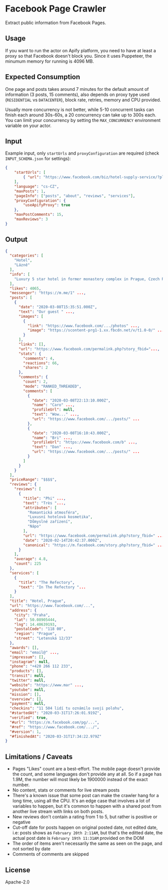 # Facebook Page Crawler

Extract public information from Facebook Pages.

## Usage

If you want to run the actor on Apify platform, you need to have at least a proxy so that Facebook doesn't block you. Since it uses Puppeteer, the minumum memory for running is 4096 MB.

## Expected Consumption

One page and posts takes around 7 minutes for the default amount of information (3 posts, 15 comments), also depends on proxy type used (`RESIDENTIAL` vs `DATACENTER`), block rate, retries, memory and CPU provided.

Usually more concurrency is not better, while 5-10 concurrent tasks can finish each around 30s-60s, a 20 concurrency can take up to 300s each. You can limit your concurrency by setting the `MAX_CONCURRENCY` environment variable on your actor.

## Input

Example input, only `startUrls` and `proxyConfiguration` are required (check `INPUT_SCHEMA.json` for settings):

```json
{
    "startUrls": [
        { "url": "https://www.facebook.com/biz/hotel-supply-service/?place_id=103095856397524" }
    ],
    "language": "cs-CZ",
    "maxPosts": 1,
    "pageInfo": ["posts", "about", "reviews", "services"],
    "proxyConfiguration": {
        "useApifyProxy": true
    },
    "maxPostComments": 15,
    "maxReviews": 3
}
```

## Output

```json
{
  "categories": [
    "Hotel",
    "Lázně"
  ],
  "info": [
    "Luxury 5 star hotel in former monastery complex in Prague, Czech Republic."
  ],
  "likes": 4065,
  "messenger": "https://m.me/1" ...,
  "posts": [
    {
      "date": "2020-03-08T15:35:51.000Z",
      "text": "Our guest " ...,
      "images": [
        {
          "link": "https://www.facebook.com/.../photos" ...,
          "image": "https://scontent-prg1-1.xx.fbcdn.net/v/t1.0-0/" ...
        }
      ],
      "links": [],
      "url": "https://www.facebook.com/permalink.php?story_fbid="...,
      "stats": {
        "comments": 4,
        "reactions": 66,
        "shares": 2
      },
      "comments": {
        "count": 2,
        "mode": "RANKED_THREADED",
        "comments": [
          {
            "date": "2020-03-08T22:13:10.000Z",
            "name": "Caro" ...,
            "profileUrl": null,
            "text": "Wow..." ...,
            "url": "https://www.facebook.com/.../posts/" ...
          },
          {
            "date": "2020-03-08T16:10:43.000Z",
            "name": "Bri" ...,
            "profileUrl": "https://www.facebook.com/b" ...,
            "text": "Dan" ...,
            "url": "https://www.facebook.com/.../posts/" ...
          }
        ]
      }
    }
  ],
  "priceRange": "$$$$",
  "reviews": {
    "reviews": [
      {
        "title": "Phi" ...,
        "text": "Très "...,
        "attributes": [
          "Romantická atmosféra",
          "Luxusní hotelová kosmetika",
          "Důmyslné zařízení",
          "Nápo"
        ],
        "url": "https://www.facebook.com/permalink.php?story_fbid=" ...,
        "date": "2020-02-14T20:42:37.000Z",
        "canonical": "https://m.facebook.com/story.php?story_fbid=" ...
      }
    ],
    "average": 4.8,
    "count": 225
  },
  "services": [
    {
      "title": "The Refectory",
      "text": "In The Refectory "...
    }
  ],
  "title": "Hotel, Prague",
  "url": "https://www.facebook.com/...",
  "address": {
    "city": "Praha",
    "lat": 50.08905444,
    "lng": 14.40639193,
    "postalCode": "118 00",
    "region": "Prague",
    "street": "Letenská 12/33"
  },
  "awards": [],
  "email": "email@" ...,
  "impressum": [],
  "instagram": null,
  "phone": "+420 266 112 233",
  "products": [],
  "transit": null,
  "twitter": null,
  "website": "https://www.mar" ...,
  "youtube": null,
  "mission": [],
  "overview": [],
  "payment": null,
  "checkins": "11 504 lidí tu oznámilo svoji polohu",
  "#startedAt": "2020-03-31T17:26:01.919Z",
  "verified": true,
  "#url": "https://m.facebook.com/pg/...",
  "#ref": "https://www.facebook.com/.../",
  "#version": 1,
  "#finishedAt": "2020-03-31T17:34:22.979Z"
}
```

## Limitations / Caveats

* Pages "Likes" count are a best-effort. The mobile page doesn't provide the count, and some languages don't provide any at all. So if a page has 1.9M, the number will most likely be 1900000 instead of the exact number.
* No content, stats or comments for live stream posts
* There's a known issue that some post can make the crawler hang for a long time, using all the CPU. It's an edge case that involves a lot of variables to happen, but it's common to happen with a shared post from another live stream with links on both posts.
* New reviews don't contain a rating from 1 to 5, but rather is positive or negative
* Cut-off date for posts happen on original posted date, not edited date, i.e: posts shows as `February 20th 2:11AM`, but that's the editted date, the actual post date is `February 19th 11:31AM` provided on the DOM
* The order of items aren't necessarily the same as seen on the page, and not sorted by date
* Comments of comments are skipped

## License

Apache-2.0
